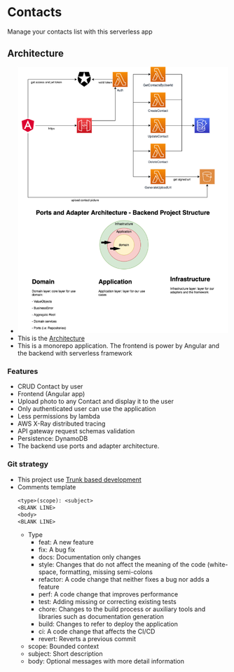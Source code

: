 # Contacts
Manage your contacts list with this serverless app

## Architecture
- ![Architecture](.docs/Contact-book-AWS.png?raw=true "Contact Book Architecture")
- This is the [Architecture](https://drive.google.com/file/d/18_4vpUoF5IPFx1oDanFdyijWrWXnskPQ/view?usp=sharing)
- This is a monorepo application. The frontend is power by Angular and the backend with serverless framework

### Features
- CRUD Contact by user
- Frontend (Angular app)
- Upload photo to any Contact and display it to the user
- Only authenticated user can use the application
- Less permissions by lambda
- AWS X-Ray distributed tracing
- API gateway request schemas validation
- Persistence: DynamoDB
- The backend use ports and adapter architecture.

### Git strategy
- This project use [Trunk based development](https://trunkbaseddevelopment.com/5-min-overview/)
- Comments template
    ```
    <type>(scope): <subject>
    <BLANK LINE>
    <body>
    <BLANK LINE>
    ```
    * Type
        * feat: A new feature
        * fix: A bug fix
        * docs: Documentation only changes
        * style: Changes that do not affect the meaning of the code (white-space, formatting, missing semi-colons
        * refactor: A code change that neither fixes a bug nor adds a feature
        * perf: A code change that improves performance
        * test: Adding missing or correcting existing tests
        * chore: Changes to the build process or auxiliary tools and libraries such as documentation generation
        * build: Changes to refer to deploy the application
        * ci: A code change that affects the CI/CD
        * revert: Reverts a previous commit
    * scope: Bounded context
    * subject: Short description
    * body: Optional messages with more detail information